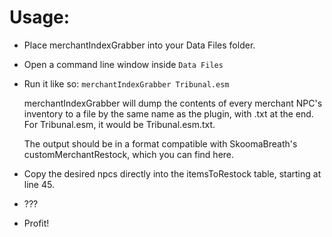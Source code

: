 # Usage: #

  * Place merchantIndexGrabber into your Data Files folder.

  * Open a command line window inside `Data Files`

  * Run it like so: `merchantIndexGrabber Tribunal.esm`

    merchantIndexGrabber will dump the contents of every merchant NPC's inventory to a file by the same name as the plugin, with .txt at the end. For Tribunal.esm, it would be Tribunal.esm.txt.

    The output should be in a format compatible with SkoomaBreath's customMerchantRestock, which you can find here.

  * Copy the desired npcs directly into the itemsToRestock table, starting at line 45.

  * ???

  * Profit!
